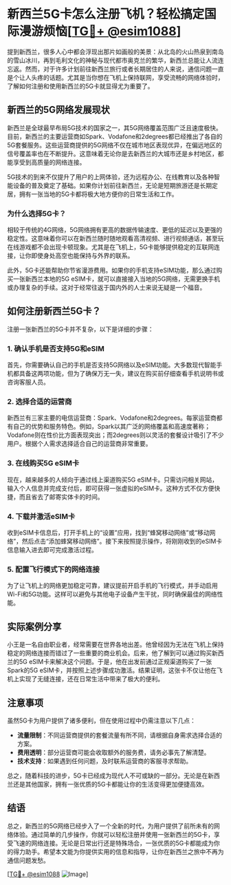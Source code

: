 # 新西兰5G卡怎么注册飞机？轻松搞定国际漫游烦恼[[TG💪+ @esim1088](https://t.me/s/esim1088)]

提到新西兰，很多人心中都会浮现出那片如画般的美景：从北岛的火山热泉到南岛的雪山冰川，再到毛利文化的神秘与现代都市奥克兰的繁华，新西兰总能让人流连忘返。然而，对于许多计划前往新西兰旅行或者长期居住的人来说，通信问题一直是个让人头疼的话题。尤其是当你想在飞机上保持联网，享受流畅的网络体验时，了解如何注册和使用新西兰的5G卡就显得尤为重要了。

## 新西兰的5G网络发展现状

新西兰是全球最早布局5G技术的国家之一，其5G网络覆盖范围广泛且速度极快。目前，新西兰的主要运营商如Spark、Vodafone和2degrees都已经推出了各自的5G套餐服务。这些运营商提供的5G网络不仅在城市地区表现优异，在偏远地区的信号覆盖率也在不断提升。这意味着无论你是去新西兰的大城市还是乡村地区，都能享受到高质量的网络连接。

5G技术的到来不仅提升了用户的上网体验，还为远程办公、在线教育以及各种智能设备的普及奠定了基础。如果你计划前往新西兰，无论是短期旅游还是长期定居，拥有一张当地的5G卡都将极大地方便你的日常生活和工作。

### 为什么选择5G卡？

相较于传统的4G网络，5G网络拥有更高的数据传输速度、更低的延迟以及更强的稳定性。这意味着你可以在新西兰随时随地观看高清视频、进行视频通话，甚至玩在线游戏都不会出现卡顿现象。尤其是在飞机上，5G卡能够提供稳定的互联网连接，让你即使身处高空也能保持与外界的联系。

此外，5G卡还能帮助你节省漫游费用。如果你的手机支持eSIM功能，那么通过购买一张新西兰本地的5G eSIM卡，就可以直接接入当地的5G网络，无需更换手机或办理复杂的手续。这对于经常往返于国内外的人士来说无疑是一个福音。

## 如何注册新西兰5G卡？

注册一张新西兰的5G卡并不复杂，以下是详细的步骤：

### 1. 确认手机是否支持5G和eSIM

首先，你需要确认自己的手机是否支持5G网络以及eSIM功能。大多数现代智能手机都具备这两项功能，但为了确保万无一失，建议在购买前仔细查看手机说明书或咨询客服人员。

### 2. 选择合适的运营商

新西兰有三家主要的电信运营商：Spark、Vodafone和2degrees。每家运营商都有自己的优势和服务特色。例如，Spark以其广泛的网络覆盖和高速度著称；Vodafone则在性价比方面表现突出；而2degrees则以灵活的套餐设计吸引了不少用户。根据个人需求选择适合自己的运营商非常重要。

### 3. 在线购买5G eSIM卡

现在，越来越多的人倾向于通过线上渠道购买5G eSIM卡。只需访问相关网站，输入个人信息并完成支付后，即可获得一张虚拟的eSIM卡。这种方式不仅方便快捷，而且省去了邮寄实体卡的时间。

### 4. 下载并激活eSIM卡

收到eSIM卡信息后，打开手机上的“设置”应用，找到“蜂窝移动网络”或“移动网络”，然后点击“添加蜂窝移动网络”。接下来按照提示操作，将刚刚收到的eSIM卡信息输入进去即可完成激活过程。

### 5. 配置飞行模式下的网络连接

为了让飞机上的网络更加稳定可靠，建议提前开启手机的飞行模式，并手动启用Wi-Fi和5G功能。这样可以避免与其他电子设备产生干扰，同时确保最佳的网络性能。

## 实际案例分享

小王是一名自由职业者，经常需要在世界各地出差。他曾经因为无法在飞机上保持稳定的网络连接而错过了一些重要的商业机会。后来，他了解到可以通过购买新西兰的5G eSIM卡来解决这个问题。于是，他在出发前通过正规渠道购买了一张Spark的5G eSIM卡，并按照上述步骤成功激活。结果证明，这张卡不仅让他在飞机上实现了无缝连接，还在日常生活中带来了极大的便利。

## 注意事项

虽然5G卡为用户提供了诸多便利，但在使用过程中仍需注意以下几点：

- **流量限制**：不同运营商提供的套餐流量有所不同，请根据自身需求选择合适的方案。
- **费用透明**：部分运营商可能会收取额外的服务费，请务必事先了解清楚。
- **技术支持**：如果遇到任何问题，及时联系运营商的客服寻求帮助。

总之，随着科技的进步，5G卡已经成为现代人不可或缺的一部分。无论是在新西兰还是其他国家，拥有一张优质的5G卡都能让你的生活变得更加便捷高效。

## 结语

总之，新西兰的5G网络已经步入了一个全新的时代，为用户提供了前所未有的网络体验。通过简单的几步操作，你就可以轻松注册并使用一张新西兰的5G卡，享受飞速的网络连接。无论是日常出行还是特殊场合，一张优质的5G卡都能成为你的得力助手。希望本文能为你提供实用的信息和指导，让你在新西兰之旅中不再为通信问题发愁。

[[TG💪+ @esim1088](https://t.me/s/esim1088) ![Image](https://i.postimg.cc/4NQfJmqS/Snipaste-2025-05-13-00-14-12.png)]